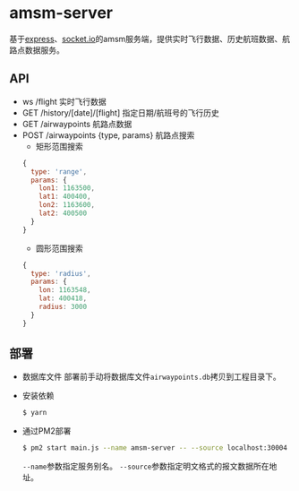 # amsm-server
基于[express](https://github.com/expressjs/express)、[socket.io](https://github.com/socketio/socket.io)的amsm服务端，提供实时飞行数据、历史航班数据、航路点数据服务。

## API
- ws /flight 实时飞行数据
- GET /history/[date]/[flight] 指定日期/航班号的飞行历史
- GET /airwaypoints 航路点数据
- POST /airwaypoints {type, params} 航路点搜索
  - 矩形范围搜索
  ```javascript
  {
    type: 'range',
    params: {
      lon1: 1163500,
      lat1: 400400,
      lon2: 1163600,
      lat2: 400500
    }
  }
  ```
  - 圆形范围搜索
  ```javascript
  {
    type: 'radius',
    params: {
      lon: 1163548,
      lat: 400418,
      radius: 3000
    }
  }
  ```

## 部署
- 数据库文件
  部署前手动将数据库文件`airwaypoints.db`拷贝到工程目录下。

- 安装依赖
  ```bash
  $ yarn
  ```
  
- 通过PM2部署
  ```bash
  $ pm2 start main.js --name amsm-server -- --source localhost:30004
  ```
  `--name`参数指定服务别名。
  `--source`参数指定明文格式的报文数据所在地址。
